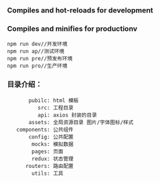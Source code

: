 ### Compiles and hot-reloads for development

### Compiles and minifies for productionv
```
npm run dev//开发环境
npm run ap//测试环境
npm run pre//预发布环境
npm run pro//生产环境
```
### 目录介绍：
```
       pubilc: html 模板
          src: 工程目录
          api: axios 封装的目录
       assets: 全局资源目录 图片/字体图标/样式
   components: 公共组件
       config: 公共配置
        mocks: 模拟数据   
        pages: 页面  
        redux: 状态管理
      routers: 路由配置
        utils: 工具  
```
  